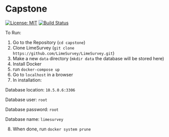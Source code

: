 # Capstone
[![License: MIT](https://img.shields.io/badge/License-MIT-lightgrey.svg)](https://opensource.org/licenses/MIT) [![Build Status](https://travis-ci.com/stansmall/capstone.svg?branch=master)](https://travis-ci.com/stansmall/capstone)


To Run:

1. Go to the Repository (`cd capstone`)
2. Clone LimeSurvey (`git clone https://github.com/LimeSurvey/LimeSurvey.git`)
3. Make a new `data` directory (`mkdir data` the database will be stored here)
5. Install Docker
5. run `docker-compose up`
6. Go to `localhost` in a browser
7. In installation:

  Database location: `10.5.0.6:3306`
  
  Database user: `root`
  
  Database password: `root`
  
  Database name: `limesurvey` 

8. When done, run `docker system prune`
  

